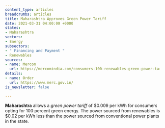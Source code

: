 ```yaml
---
content_type: articles
breadcrumbs: articles
title: Maharashtra Approves Green Power Tariff
date: 2021-03-31 04:00:00 +0000
states:
- Maharashtra
sectors:
- Energy
subsectors:
- " Financing and Payment "
- Renewables
sources:
- name: Mercom
  url: https://mercomindia.com/consumers-100-renewables-green-power-tariff/
details:
- name: Order
  url: https://www.merc.gov.in/
is_newsletter: false

---
```

**Maharashtra** allows a _green power tariff_ of $0.009 per kWh for consumers opting for 100 percent green energy. The power sourced from renewables is $0.02 per kWh less than the power sourced from conventional power plants in the state.
